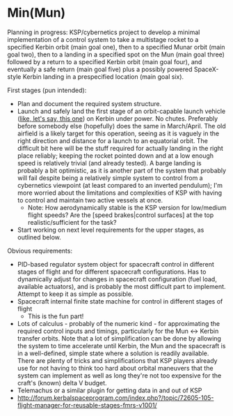# Min(Mun)
Planning in progress: KSP/cybernetics project to develop a minimal implementation of a control system to take a multistage rocket to a specified Kerbin orbit (main goal one), then to a specified Munar orbit (main goal two), then to a landing in a specified spot on the Mun (main goal three) followed by a return to a specified Kerbin orbit (main goal four), and eventually a safe return (main goal five) plus a possibly powered SpaceX-style Kerbin landing in a prespecified location (main goal six).

First stages \(pun intended\):
 - Plan and document the required system structure.
 - Launch and safely land the first stage of an orbit-capable launch vehicle ([like, let's say, this one](http://www.curse.com/shareables/kerbal/241246-realistic-space-x-dragon-dragon-v2-and-falcon)) on Kerbin under power. No chutes. Preferably before somebody else (hopefully) does the same in March/April. The old airfield is a likely target for this operation, seeing as it is vaguely in the right direction and distance for a launch to an equatorial orbit. The difficult bit here will be the stuff required for actually landing in the right place reliably; keeping the rocket pointed down and at a low enough speed is relatively trivial (and already tested). A barge landing is probably a bit optimistic, as it is another part of the system that probably will fail despite being a relatively simple system to control from a cybernetics viewpoint (at least compared to an inverted pendulum); I'm more worried about the limitations and complexities of KSP with having to control and maintain two active vessels at once.
   - Note: How aerodynamically stable is the KSP version for low/medium flight speeds? Are the [speed brakes|control surfaces] at the top realistic/sufficient for the task? 
 - Start working on next level requirements for the upper stages, as outlined below.

Obvious requirements:
- PID-based regulator system object for spacecraft control in different stages of flight and for different spacecraft configurations. Has to dynamically adjust for changes in spacecraft configuration (fuel load, available actuators), and is probably the most difficult part to implement. Attempt to keep it as simple as possible.
- Spacecraft internal finite state machine for control in different stages of flight
  - This is the fun part!
- Lots of calculus - probably of the numeric kind - for approximating the required control inputs and timings, particularly for the Mun <-> Kerbin transfer orbits. Note that a lot of simplification can be done by allowing the system to time accelerate until Kerbin, the Mun and the spacecraft is in a well-defined, simple state where a solution is readily available. There are plenty of tricks and simplifications that KSP players already use for not having to think too hard about orbital maneuvers that the system can implement as well as long they're not too expensive for the craft's (known) delta V budget.
- Telemachus or a similar plugin for getting data in and out of KSP
- http://forum.kerbalspaceprogram.com/index.php?/topic/72605-105-flight-manager-for-reusable-stages-fmrs-v1001/
